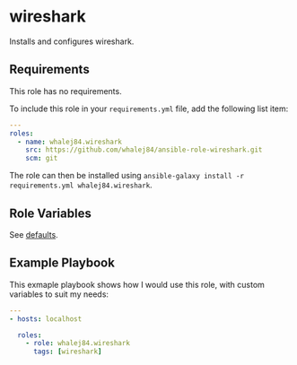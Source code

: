 wireshark
=========

Installs and configures wireshark.

Requirements
------------

This role has no requirements.

To include this role in your `requirements.yml` file, add the following list item:

```yaml
---
roles:
  - name: whalej84.wireshark
    src: https://github.com/whalej84/ansible-role-wireshark.git
    scm: git
```

The role can then be installed using `ansible-galaxy install -r requirements.yml whalej84.wireshark`.

Role Variables
--------------

See [defaults](./defaults/main.yml).

Example Playbook
----------------

This exmaple playbook shows how I would use this role, with custom variables to suit my needs:

```yaml
---
- hosts: localhost

  roles:
    - role: whalej84.wireshark
      tags: [wireshark]
```
